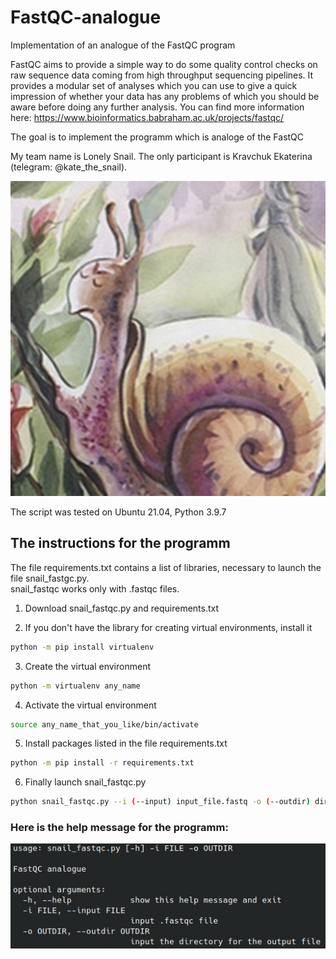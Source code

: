 # FastQC-analogue
Implementation of an analogue of the FastQC program <br>

FastQC aims to provide a simple way to do some quality control checks on raw sequence data coming from high throughput sequencing pipelines. It provides a modular set of analyses which you can use to give a quick impression of whether your data has any problems of which you should be aware before doing any further analysis. You can find more information here: https://www.bioinformatics.babraham.ac.uk/projects/fastqc/ <br>

The goal is to implement the programm which is analoge of the FastQC <br>

My team name is Lonely Snail. The only participant is Kravchuk Ekaterina (telegram: @kate_the_snail). <br>

![snail](./pictures/snail.jpg "snail")


The script was tested on Ubuntu 21.04, Python 3.9.7

## The instructions for the programm

The file requirements.txt contains a list of libraries, necessary to launch the file snail_fastgc.py. <br>
snail_fastqc works only with .fastqc files.

1) Download snail_fastqc.py and requirements.txt <br>

2) If you don't have the library for creating virtual environments, install it 
```bash
python -m pip install virtualenv
```

3) Create the virtual environment 
```bash
python -m virtualenv any_name
```

4) Activate the virtual environment
```bash
source any_name_that_you_like/bin/activate
```

5) Install packages listed in the file requirements.txt 
```bash
python -m pip install -r requirements.txt
```

6) Finally launch snail_fastqc.py

```bash
python snail_fastqc.py --i (--input) input_file.fastq -o (--outdir) dir_to_save_output/
```
### Here is the help message for the programm:
![help](./pictures/help.jpg "help")


